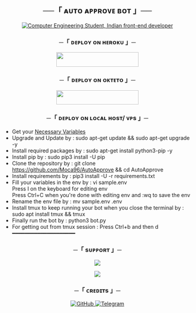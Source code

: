 <h2 align="center">
    ──「 ᴀᴜᴛᴏ ᴀᴘᴘʀᴏᴠᴇ ʙᴏᴛ 」──
</h2>


<div align="center">
    <a href="https://git.io/typing-svg"><img src="https://readme-typing-svg.demolab.com?font=Sacramento&color=%237E3ACE&size=30&center=true&vCenter=true&width=550&lines= This+is+AutoApprove+Bot;Made+by+Venom Ayush;He/him;Computer+Engineering+Student;Indian+Frontend+Dev;Cat+Lover+:3;Power+Metal+Lover+%3C3;function+findQuestion(42)" alt="Computer Engineering Student, Indian front-end developer"></a>
</div>

<h3 align="center">
    ─「 ᴅᴇᴩʟᴏʏ ᴏɴ ʜᴇʀᴏᴋᴜ 」─
</h3>

<p align="center"><a href="https://dashboard.heroku.com/new?template=https://github.com/Moca96/AutoApprove"> <img src="https://img.shields.io/badge/Deploy%20On%20Heroku-blue?style=for-the-badge&logo=heroku" width="220" height="38.45"/></a></p>
 
      
<h3 align="center">
    ─「 ᴅᴇᴩʟᴏʏ ᴏɴ ᴏᴋᴛᴇᴛᴏ 」─
</h3>

<p align="center"><a href="[(https://okteto.com/develop-okteto.svg)](https://cloud.okteto.com/deploy?repository=https://github.com/Moca96/AutoApprove/)"> <img src="https://img.shields.io/badge/Deploy%20On%20Okteto-black?style=for-the-badge&logo=okteto" width="220" height="38.45"/></a></p>

<h3 align="center">
    ─「 ᴅᴇᴩʟᴏʏ ᴏɴ ʟᴏᴄᴀʟ ʜᴏsᴛ/ ᴠᴘs 」─
</h3>

- Get your [Necessary Variables](https://github.com/Moca96/AutoApprove/blob/main/sample.env)
- Upgrade and Update by :
sudo apt-get update && sudo apt-get upgrade -y
- Install required packages by :
sudo apt-get install python3-pip -y
- Install pip by :
sudo pip3 install -U pip
- Clone the repository by :
git clone https://github.com/Moca96/AutoApprove && cd AutoApprove
- Install requirements by :
pip3 install -U -r requirements.txt
- Fill your variables in the env by :
vi sample.env<br>
Press I on the keyboard for editing env<br>
Press Ctrl+C when you're done with editing env and :wq to save the env<br>
- Rename the env file by :
mv sample.env .env
- Install tmux to keep running your bot when you close the terminal by :
sudo apt install tmux && tmux
- Finally run the bot by :
python3 bot.py
- For getting out from tmux session : Press Ctrl+b and then d<br>
━━━━━━━━━━━━━━━━━━━━
  
<h3 align="center">
    ─「 sᴜᴩᴩᴏʀᴛ 」─
</h3>

<p align="center">
<a href="https://telegram.me/zadkiel_hub"><img src="https://img.shields.io/badge/-Support%20Group-blue.svg?style=for-the-badge&logo=Telegram"></a>
</p>

<p align="center">
<a href="https://telegram.me/Network_zadkiel"><img src="https://img.shields.io/badge/-Support%20Channel-blue.svg?style=for-the-badge&logo=Telegram"></a>
</p>  
   
<h3 align="center">
    ─「 ᴄʀᴇᴅɪᴛs 」─
</h3>

<p align="center">
<a href="https://github.com/Moca96/AutoApprove"> <img src="https://img.shields.io/badge/GitHub-black?style=for-the-badge&logo=GitHub" alt="GitHub" /> </a>
<a href="https://t.me/zadkiel_z"> <img src="https://img.shields.io/badge/Telegram-black?style=for-the-badge&logo=Telegram" alt="Telegram" /> </a>
